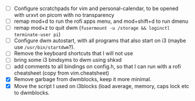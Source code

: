 - [ ] Configure scratchpads for vim and personal-calendar, to be opened with urxvt on picom with no transparency
- [ ] remap mod+d to run the rofi apps menu, and mod+shift+d to run dmenu
- [ ] remap mod+z to quit dwm (`fusermount -u /storage && loginctl terminate-user pi`)
- [ ] Configure dwm autostart, with all programs that also start on i3 (maybe use `/usr/bin/startdwm`?).
- [ ] Remove the keyboard shortcuts that I will not use
- [ ] bring some i3 bindsyms to dwm using shkxd
- [ ] add comments to all bindings on config.h, so that I can run with a rofi cheatsheet (copy from vim.cheatsheet)
- [x] Remove garbage from dwmblocks, keep it more minimal.
- [x] Move the script I used on i3blocks (load average, memory, caps lock etc to dwmblocks.
